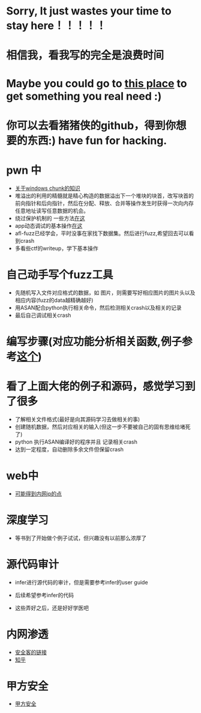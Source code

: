 # Sorry, It just wastes your time to stay here！！！！！
# 相信我，看我写的完全是浪费时间

# Maybe you could go to [this place](http://github.com/ring04h/) to get something you real need :)
# 你可以去看猪猪侠的github，得到你想要的东西:) have fun for hacking.
# pwn 中
- [关于windows chunk的知识](http://www.cnblogs.com/aliflycoris/p/5914663.html)
- 堆溢出的利用的精髓就是精心构造的数据溢出下一个堆块的块首，改写块首的前向指针和后向指针，然后在分配、释放、合并等操作发生时获得一次向内存任意地址读写任意数据的机会。
- 绕过保护机制的 一些方法[在这](http://www.cnblogs.com/bingghost/p/3977696.html)
- app动态调试的基本操作[在这](https://bbs.pediy.com/thread-217612.htm)
- afl-fuzz已经学会，平时没事在家找下数据集。然后进行fuzz,希望回去可以看到crash
- 多看些ctf的writeup，学下基本操作


# 自己动手写个fuzz工具
- 先随机写入文件对应格式的数据，如 图片，则需要写好相应图片的图片头以及相应内容(fuzz的data越精确越好)
- 用ASAN配合python执行相关命令，然后检测相关crash以及相关的记录
- 最后自己调试相关crash

# 编写步骤(对应功能分析相关函数,例子参考[这个](https://github.com/lcatro/Fuzzing-ImageMagick/blob/master/%E5%A6%82%E4%BD%95%E4%BD%BF%E7%94%A8Fuzzing%E6%8C%96%E6%8E%98ImageMagick%E7%9A%84%E6%BC%8F%E6%B4%9E.md))
# 看了上面大佬的例子和源码，感觉学习到了很多
  - 了解相关文件格式(最好是向其源码学习去做相关的事)
  - 创建随机数据，然后对应相关的输入(但这一步不要被自己的固有思维给堵死了)
  - python 执行ASAN编译好的程序并且 记录相关crash
  - 达到一定程度，自动删除多余文件但保留crash

# web中
- [可能得到内网ip的点](https://www.secpulse.com/archives/58730.html)
 
 
# 深度学习
- 等书到了开始做个例子试试，但兴趣没有以前那么浓厚了
 
# 源代码审计
 - infer进行源代码的审计，但是需要参考infer的user guide
 - 后续希望参考infer的代码

- 这些弄好之后，还是好好学医吧

# 内网渗透
- [安全客的链接](https://www.anquanke.com/post/id/92646)
- [知乎](https://zhuanlan.zhihu.com/p/26171460)

# 甲方安全
 - [甲方安全](http://www.freebuf.com/articles/neopoints/158586.html)
